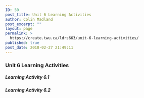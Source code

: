 ```yaml
---
ID: 50
post_title: Unit 6 Learning Activities
author: Colin Madland
post_excerpt: ""
layout: page
permalink: >
  https://create.twu.ca/ldrs663/unit-6-learning-activities/
published: true
post_date: 2018-02-27 21:49:11
---
```

### Unit 6 Learning Activities

##### Learning Activity 6.1

##### Learning Activity 6.2